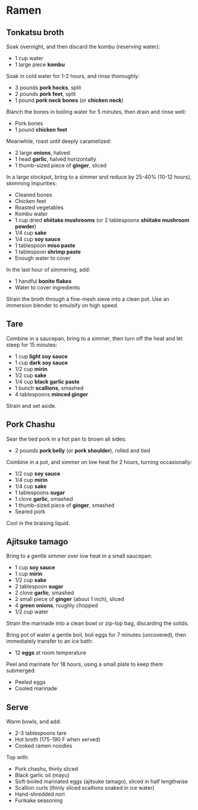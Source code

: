 # Ramen

## Tonkatsu broth

Soak overnight, and then discard the kombu (reserving water):

- 1 cup water
- 1 large piece **kombu**

Soak in cold water for 1-2 hours, and rinse thoroughly:

- 3 pounds **pork hocks**, split
- 2 pounds **pork feet**, split
- 1 pound **pork neck bones** (or **chicken neck**)

Blanch the bones in boiling water for 5 minutes, then drain and rinse well:

- Pork bones
- 1 pound **chicken feet**

Meanwhile, roast until deeply caramelized:

- 2 large **onions**, halved
- 1 head **garlic**, halved horizontally
- 1 thumb-sized piece of **ginger**, sliced

In a large stockpot, bring to a simmer and reduce by 25-40% (10-12 hours), skimming impurities:

- Cleaned bones
- Chicken feet
- Roasted vegetables
- Kombu water
- 1 cup dried **shiitake mushrooms** (or 2 tablespoons **shiitake mushroom powder**)
- 1/4 cup **sake**
- 1/4 cup **soy sauce**
- 1 tablespoon **miso paste**
- 1 tablespoon **shrimp paste**
- Enough water to cover

In the last hour of simmering, add:

- 1 handful **bonito flakes**
- Water to cover ingredients

Strain the broth through a fine-mesh sieve into a clean pot. Use an immersion blender to emulsify on high speed.

## Tare

Combine in a saucepan, bring to a simmer, then turn off the heat and let steep for 15 minutes:

- 1 cup **light soy sauce**
- 1 cup **dark soy sauce**
- 1/2 cup **mirin**
- 1/2 cup **sake**
- 1/4 cup **black garlic paste**
- 1 bunch **scallions**, smashed
- 4 tablespoons **minced ginger**

Strain and set aside.

## Pork Chashu

Sear the tied pork in a hot pan to brown all sides:

- 2 pounds **pork belly** (or **pork shoulder**), rolled and tied

Combine in a pot, and simmer on low heat for 2 hours, turning occasionally:

- 1/2 cup **soy sauce**
- 1/4 cup **mirin**
- 1/4 cup **sake**
- 1 tablespoons **sugar**
- 1 clove **garlic**, smashed
- 1 thumb-sized piece of **ginger**, smashed
- Seared pork

Cool in the braising liquid.

## Ajitsuke tamago

Bring to a gentle simmer over low heat in a small saucepan:

- 1 cup **soy sauce**
- 1 cup **mirin**
- 1/2 cup **sake**
- 2 tablespoon **sugar**
- 2 clove **garlic**, smashed
- 2 small piece of **ginger** (about 1 inch), sliced
- 4 **green onions**, roughly chopped
- 1/2 cup water

Strain the marinade into a clean bowl or zip-top bag, discarding the solids.

Bring pot of water a gentle boil, boil eggs for 7 minutes (uncovered), then immediately transfer to an ice bath:

- 12 **eggs** at room temperature

Peel and marinate for 18 hours, using a small plate to keep them submerged:

- Peeled eggs
- Cooled marinade

## Serve

Warm bowls, and add:

- 2-3 tablespoons tare
- Hot broth (175-190 F when served)
- Cooked ramen noodles

Top with:

- Pork chashu, thinly sliced
- Black garlic oil (mayu)
- Soft-boiled marinated eggs (ajitsuke tamago), sliced in half lengthwise
- Scallion curls (thinly sliced scallions soaked in ice water)
- Hand-shredded nori
- Furikake seasoning

